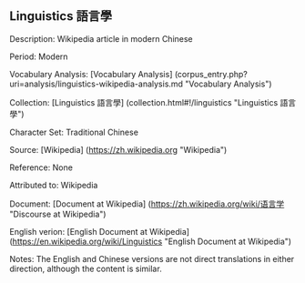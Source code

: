 ## Linguistics 語言學

Description: Wikipedia article in modern Chinese

Period: Modern

Vocabulary Analysis: [Vocabulary Analysis] (corpus_entry.php?uri=analysis/linguistics-wikipedia-analysis.md "Vocabulary Analysis")

Collection: [Linguistics 語言學] (collection.html#!/linguistics "Linguistics 語言學")

Character Set: Traditional Chinese

Source: [Wikipedia] (https://zh.wikipedia.org "Wikipedia")

Reference: None

Attributed to: Wikipedia

Document: [Document at Wikipedia] (https://zh.wikipedia.org/wiki/语言学 "Discourse at Wikipedia")

English verion: [English Document at Wikipedia] (https://en.wikipedia.org/wiki/Linguistics "English Document at Wikipedia")

Notes: The English and Chinese versions are not direct translations in either direction, although the content is similar.